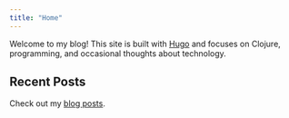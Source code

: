 ```yaml
---
title: "Home"
---
```


Welcome to my blog! This site is built with [Hugo](https://gohugo.io/) and focuses on Clojure, programming, and occasional thoughts about technology.

## Recent Posts

Check out my [blog posts](/blog/).
